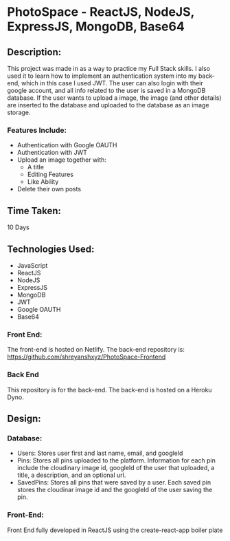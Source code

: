 # PhotoSpace - ReactJS, NodeJS, ExpressJS, MongoDB, Base64


## Description:

This project was made in as a way to practice my Full Stack skills.
I also used it to learn how to implement an authentication system into my
back-end, which in this case I used JWT. The user can also login
with their google account, and all info related to the user is
saved in a MongoDB database. If the user wants to upload a
image, the image (and other details) are inserted to the database
and uploaded to the database as an image storage.

### Features Include:
- Authentication with Google OAUTH
- Authentication with JWT
- Upload an image together with:
  - A title
  - Editing Features
  - Like Ability
- Delete their own posts

## Time Taken:

10 Days

## Technologies Used:

- JavaScript
- ReactJS
- NodeJS
- ExpressJS
- MongoDB
- JWT
- Google OAUTH
- Base64

### Front End:

The front-end is hosted on Netlify. The back-end repository is: https://github.com/shreyanshxyz/PhotoSpace-Frontend

### Back End

This repository is for the back-end. The back-end is hosted on a Heroku Dyno. 


## Design:

### Database:

- Users: Stores user first and last name, email, and googleId
- Pins: Stores all pins uploaded to the platform. Information for each pin include the cloudinary image id, googleId of the user that uploaded, a title, a description, and an optional url.
- SavedPins: Stores all pins that were saved by a user. Each saved pin stores the cloudinar image id and the googleId of the user saving the pin.


<!-- ### Server-Side:
Apollo Server: 
- Express server with a graphql enpoint:
  - Mutations and queries are sent to the front end and handled with Apollo-Client.
  - Sequelize ORM is used for database requests -->
  
### Front-End:

Front End fully developed in ReactJS using the create-react-app boiler plate
